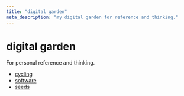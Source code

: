 ```yaml
---
title: "digital garden"
meta_description: "my digital garden for reference and thinking."
---
```


# digital garden

For personal reference and thinking.

- [cycling](/content/garden/cycling/index.md)
- [software](/content/garden/software/index.md)
- [seeds](/content/garden/seeds/index.md)
